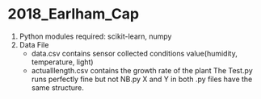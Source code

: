 # 2018_Earlham_Cap
1. Python modules required: scikit-learn, numpy
2. Data File
   - data.csv contains sensor collected conditions value(humidity, temperature, light)
   - actualllength.csv contains the growth rate of the plant
The Test.py runs perfectly fine but not NB.py
X and Y in both .py files have the same structure.
